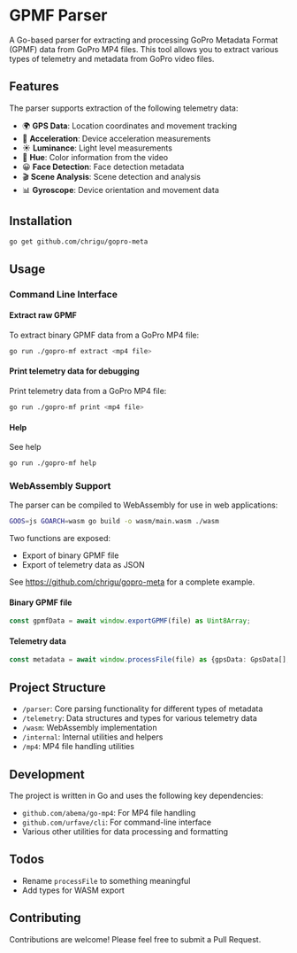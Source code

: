 # GPMF Parser

A Go-based parser for extracting and processing GoPro Metadata Format (GPMF) data from GoPro MP4 files. This tool allows you to extract various types of telemetry and metadata from GoPro video files.

## Features

The parser supports extraction of the following telemetry data:

- 🌍 **GPS Data**: Location coordinates and movement tracking
- 🚀 **Acceleration**: Device acceleration measurements
- ☀️ **Luminance**: Light level measurements
- 🎨 **Hue**: Color information from the video
- 😀 **Face Detection**: Face detection metadata
- 🎬 **Scene Analysis**: Scene detection and analysis
- 📊 **Gyroscope**: Device orientation and movement data

## Installation

```bash
go get github.com/chrigu/gopro-meta
```

## Usage

### Command Line Interface

#### Extract raw GPMF

To extract binary GPMF data from a GoPro MP4 file:

```bash
go run ./gopro-mf extract <mp4 file>
```

#### Print telemetry data for debugging

Print telemetry data from a GoPro MP4 file:

```bash
go run ./gopro-mf print <mp4 file>
```

#### Help

See help

```bash
go run ./gopro-mf help
```

### WebAssembly Support

The parser can be compiled to WebAssembly for use in web applications:

```bash
GOOS=js GOARCH=wasm go build -o wasm/main.wasm ./wasm
```

Two functions are exposed:

- Export of binary GPMF file
- Export of telemetry data as JSON

See https://github.com/chrigu/gopro-meta for a complete example.

#### Binary GPMF file

```typescript
const gpmfData = await window.exportGPMF(file) as Uint8Array;
```

#### Telemetry data

```typescript
const metadata = await window.processFile(file) as {gpsData: GpsData[], gyroData: any[], faceData: any[], lumaData: any[], hueData: any[], sceneData: any[]};
```

## Project Structure

- `/parser`: Core parsing functionality for different types of metadata
- `/telemetry`: Data structures and types for various telemetry data
- `/wasm`: WebAssembly implementation
- `/internal`: Internal utilities and helpers
- `/mp4`: MP4 file handling utilities

## Development

The project is written in Go and uses the following key dependencies:
- `github.com/abema/go-mp4`: For MP4 file handling
- `github.com/urfave/cli`: For command-line interface
- Various other utilities for data processing and formatting

## Todos

- Rename `processFile` to something meaningful
- Add types for WASM export

## Contributing

Contributions are welcome! Please feel free to submit a Pull Request.
